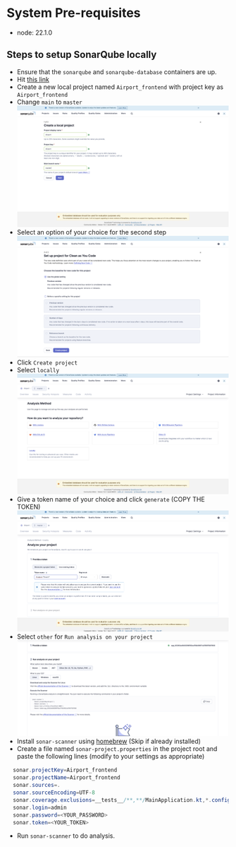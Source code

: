 # System Pre-requisites

- node: 22.1.0

## Steps to setup SonarQube locally

- Ensure that the `sonarqube` and `sonarqube-database` containers are up.
- Hit [this link](http://localhost:9000/)
- Create a new local project named `Airport_frontend` with project key as `Airport_frontend`
- Change `main` to `master` ![Image](Images/LocalProject.png)
- Select an option of your choice for the second step ![Image](Images/SecondStep.png)
- Click `Create project`
- Select `locally` ![Image](Images/Locally.png)
- Give a token name of your choice and click `generate` (COPY THE TOKEN) ![Image](Images/Token.png)
- Select `other` for `Run analysis on your project` ![Image](Images/RunAnalysis.png)
- Install `sonar-scanner` using [homebrew](https://brew.sh/) (Skip if already installed)
- Create a file named `sonar-project.properties` in the project root and paste the following lines (modify to your settings as appropriate)

``` java
  sonar.projectKey=Airport_frontend
  sonar.projectName=Airport_frontend
  sonar.sources=.
  sonar.sourceEncoding=UTF-8
  sonar.coverage.exclusions=__tests__/**,**/MainApplication.kt,*.config.js,index.js
  sonar.login=admin
  sonar.password=<YOUR_PASSWORD>
  sonar.token=<YOUR_TOKEN>
```

- Run `sonar-scanner` to do analysis.
